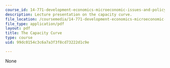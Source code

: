 ```yaml
---
course_id: 14-771-development-economics-microeconomic-issues-and-policy-models-fall-2008
description: Lecture presentation on the capacity curve.
file_location: /coursemedia/14-771-development-economics-microeconomic-issues-and-policy-models-fall-2008/99dc0154c3c6a7a3f3f8cd73222d1c9e_lec2.pdf
file_type: application/pdf
layout: pdf
title: The Capacity Curve
type: course
uid: 99dc0154c3c6a7a3f3f8cd73222d1c9e

---
```

None